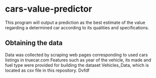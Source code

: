 # cars-value-predictor
This program will output a prediction as the best estimate of the value regarding a determined car according to its qualities and specifications.
## Obtaining the data
Data was collected by scraping web pages corresponding to used cars listings
in truecar.com
Features such as year of the vehicle, its made and fuel type were provided
for building the dataset Vehicles_Data, which is located as csv file in this repository.
Dvfdf
